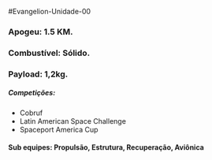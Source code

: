 #Evangelion-Unidade-00

### Apogeu: 1.5 KM.
### Combustível: Sólido.
### Payload: 1,2kg.

##### Competições: 
* Cobruf
* Latin American Space Challenge
* Spaceport America Cup

#### Sub equipes: Propulsão, Estrutura, Recuperação, Aviônica
